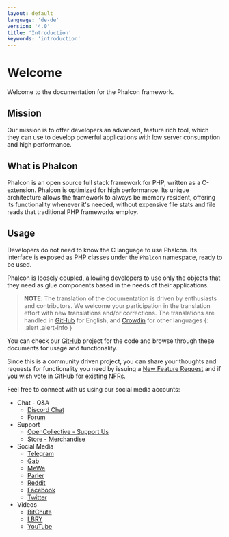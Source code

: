 ```yaml
---
layout: default
language: 'de-de'
version: '4.0'
title: 'Introduction'
keywords: 'introduction'
---
```


# Welcome

Welcome to the documentation for the Phalcon framework.

## Mission

Our mission is to offer developers an advanced, feature rich tool, which they can use to develop powerful applications with low server consumption and high performance.

## What is Phalcon

Phalcon is an open source full stack framework for PHP, written as a C-extension. Phalcon is optimized for high performance. Its unique architecture allows the framework to always be memory resident, offering its functionality whenever it's needed, without expensive file stats and file reads that traditional PHP frameworks employ.

## Usage

Developers do not need to know the C language to use Phalcon. Its interface is exposed as PHP classes under the `Phalcon` namespace, ready to be used.

Phalcon is loosely coupled, allowing developers to use only the objects that they need as glue components based in the needs of their applications.

> **NOTE**: The translation of the documentation is driven by enthusiasts and contributors. We welcome your participation in the translation effort with new translations and/or corrections. The translations are handled in [GitHub](https://github.com/phalcon/docs) for English, and [Crowdin](https://crowdin.com/project/phalcon-documentation) for other languages
{: .alert .alert-info }

You can check our [GitHub](https://github.com/phalcon/cphalcon) project for the code and browse through these documents for usage and functionality.

Since this is a community driven project, you can share your thoughts and requests for functionality you need by issuing a [New Feature Request](new-feature-request) and if you wish vote in GitHub for [existing NFRs](new-feature-request-list).

Feel free to connect with us using our social media accounts:

- Chat - Q&A 
  - [Discord Chat](https://phalcon.io/discord)
  - [Forum](https://phalcon.io/forum)
- Support 
  - [OpenCollective - Support Us](https://phalcon.io/fund)
  - [Store - Merchandise](https://phalcon.io/store)
- Social Media 
  - [Telegram](https://phalcon.io/telegram)
  - [Gab](https://phalcon.io/gab)
  - [MeWe](https://phalcon.io/mewe)
  - [Parler](https://phalcon.io/parler)
  - [Reddit](https://phalcon.io/reddit)
  - [Facebook](https://phalcon.io/fb)
  - [Twitter](https://phalcon.io/t)
- Videos 
  - [BitChute](https://phalcon.io/bitchute)
  - [LBRY](https://phalcon.io/lbry)
  - [YouTube](https://phalcon.io/youtube)